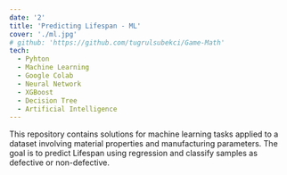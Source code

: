 ```yaml
---
date: '2'
title: 'Predicting Lifespan - ML'
cover: './ml.jpg'
# github: 'https://github.com/tugrulsubekci/Game-Math'
tech:
  - Pyhton
  - Machine Learning
  - Google Colab
  - Neural Network
  - XGBoost
  - Decision Tree
  - Artificial Intelligence
---
```


This repository contains solutions for machine learning tasks applied to a dataset involving material properties and manufacturing parameters. The goal is to predict Lifespan using regression and classify samples as defective or non-defective.

<!-- [View Code](https://gist.github.com/tugrulsubekci/e7b8d730210c928f4a4aa31c2a1345d5) -->
